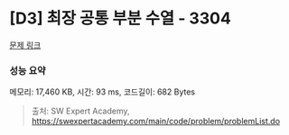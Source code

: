 # [D3] 최장 공통 부분 수열 - 3304 

[문제 링크](https://swexpertacademy.com/main/code/problem/problemDetail.do?contestProbId=AWBOHEx66kIDFAWr) 

### 성능 요약

메모리: 17,460 KB, 시간: 93 ms, 코드길이: 682 Bytes



> 출처: SW Expert Academy, https://swexpertacademy.com/main/code/problem/problemList.do